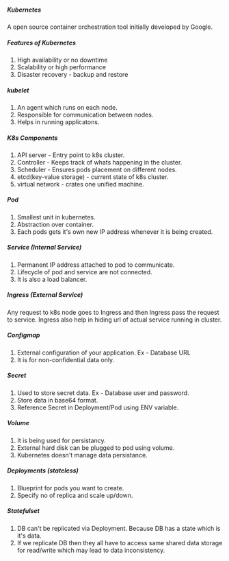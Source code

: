 ##### Kubernetes
A open source container orchestration tool initially developed by Google.

##### Features of Kubernetes
1. High availability or no downtime
2. Scalability or high performance
3. Disaster recovery - backup and restore

##### kubelet
1. An agent which runs on each node.
2. Responsible for communication between nodes.
3. Helps in running applicatons.

##### K8s Components
1. API server - Entry point to k8s cluster.
2. Controller - Keeps track of whats happening in the cluster.
3. Scheduler - Ensures pods placement on different nodes.
4. etcd(key-value storage) - current state of k8s cluster.
5. virtual network - crates one unified machine.

##### Pod
1. Smallest unit in kubernetes.
2. Abstraction over container.
3. Each pods gets it's own new IP address whenever it is being created.

##### Service (Internal Service)
1. Permanent IP address attached to pod to communicate.
2. Lifecycle of pod and service are not connected.
3. It is also a load balancer.

##### Ingress (External Service)
Any request to k8s node goes to Ingress and then Ingress pass the request to service. 
Ingress also help in hiding url of actual service running in cluster.

##### Configmap
1. External configuration of your application. Ex - Database URL
2. It is for non-confidential data only.

##### Secret
1. Used to store secret data. Ex - Database user and password.
2. Store data in base64 format.
3. Reference Secret in Deployment/Pod using ENV variable.

##### Volume
1. It is being used for persistancy.
2. External hard disk can be plugged to pod using volume.
3. Kubernetes doesn't manage data persistance.

##### Deployments (stateless)
1. Blueprint for pods you want to create.
2. Specify no of replica and scale up/down.

##### Statefulset
1. DB can't be replicated via Deployment. Because DB has a state which is it's data.
2. If we replicate DB then they all have to access same shared data storage for read/write which may lead to data inconsistency.
